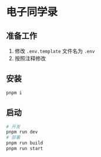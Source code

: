 # 电子同学录

## 准备工作

1. 修改 `.env.template` 文件名为 `.env`
2. 按照注释修改

## 安装

```sh
pnpm i
```

## 启动

```sh
# 开发
pnpm run dev
# 部署
pnpm run build
pnpm run start
```
